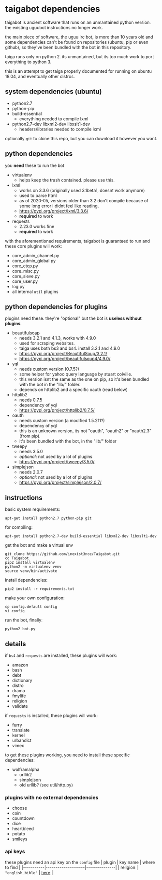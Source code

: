# taigabot dependencies
taigabot is ancient software that runs on an unmantained python version. the existing uguubot instructions no longer work.

the main piece of software, the uguu irc bot, is more than 10 years old and some dependencies can't be found on repositories (ubuntu, pip or even github), so they've been bundled with the bot in this repository.

taiga runs only on python 2. its unmantained, but its too much work to port everything to python 3.

this is an attempt to get taiga properly documented for running on ubuntu 18.04, and eventually other distros.

## system dependencies (ubuntu)
- python2.7
- python-pip
- build-essential
  - everything needed to compile lxml
- python2.7-dev libxml2-dev libxslt1-dev
  - headers/libraries needed to compile lxml

optionally `git` to clone this repo, but you can download it however you want.

## python dependencies
you __need__ these to run the bot

- virtualenv
  - helps keep the trash contained. please use this.
- lxml
  - works on 3.3.6 (originally used 3.1beta1, doesnt work anymore)
  - used to parse html
  - as of 2020-05, versions older than 3.2 don't compile because of some long error i didnt feel like reading.
  - https://pypi.org/project/lxml/3.3.6/
  - __required__ to work
- requests
  - 2.23.0 works fine
  - __required__ to work

with the aforementioned requirements, taigabot is guaranteed to run and these core plugins will work:
- core_admin_channel.py
- core_admin_global.py
- core_ctcp.py
- core_misc.py
- core_sieve.py
- core_user.py
- log.py
- all internal `util` plugins

## python dependencies for plugins
plugins need these. they're "optional" but the bot is __useless without plugins__.

- beautifulsoap
  - needs 3.2.1 and 4.1.3, works with 4.9.0
  - used for scraping websites.
  - taiga uses both bs3 and bs4. install 3.2.1 and 4.9.0
  - https://pypi.org/project/BeautifulSoup/3.2.1/
  - https://pypi.org/project/beautifulsoup4/4.9.0/
- yql
  - needs custom version (0.7.5?)
  - some helper for yahoo query language by stuart colville.
  - this version isnt the same as the one on pip, so it's been bundled with the bot in the "lib/" folder.
  - depends on httplib2 and a specific oauth (read below)
- httplib2
  - needs 0.7.5
  - dependency of yql
  - https://pypi.org/project/httplib2/0.7.5/
- oauth
  - needs custom version (a modified 1.5.211?)
  - dependency of yql
  - this is an unknown version, its not "oauth", "oauth2" or "oauth2.3" (from pip).
  - it's been bundled with the bot, in the "lib/" folder
- tweepy
  - needs 3.5.0
  - *optional*: not used by a lot of plugins
  - https://pypi.org/project/tweepy/3.5.0/
- simplejson
  - needs 2.0.7
  - *optional*: not used by a lot of plugins
  - https://pypi.org/project/simplejson/2.0.7/

## instructions
basic system requirements:

    apt-get install python2.7 python-pip git

for compiling:

    apt-get install python2.7-dev build-essential libxml2-dev libxslt1-dev

get the bot and make a virtual env

    git clone https://github.com/inexist3nce/Taigabot.git
    cd Taigabot
    pip2 install virtualenv
    python2 -m virtualenv venv
    source venv/bin/activate

install dependencies:

    pip2 install -r requirements.txt

make your own configuration:

    cp config.default config
    vi config

run the bot, finally:

    python2 bot.py


## details
if `bs4` and `requests` are installed, these plugins will work:
- amazon
- bash
- debt
- dictionary
- distro
- drama
- fmylife
- religion
- validate

if `requests` is installed, these plugins will work:
- furry
- translate
- kernel
- urbandict
- vimeo

to get these plugins working, you need to install these specific dependencies:
- wolframalpha
  - urllib2
  - simplejson
  - old urllib? (see util/http.py)

### plugins with no external dependencies
- choose
- coin
- countdown
- dice
- heartbleed
- potato
- smileys

### api keys
these plugins need an api key on the `config` file
| plugin    | key name           | where to find |
|-----------|--------------------|---------------|
| religion  | `"english_bible"`  | [here](https://api.esv.org/docs/) |
